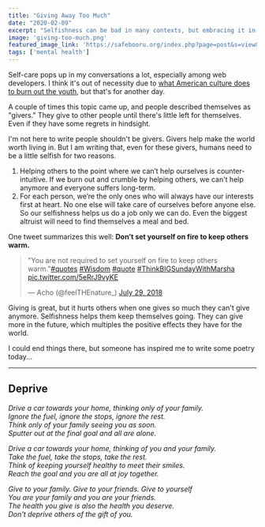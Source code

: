 ```yaml
---
title: "Giving Away Too Much"
date: "2020-02-09"
excerpt: "Selfishness can be bad in many contexts, but embracing it in the right away is one of the most selfless things we can (and should) do."
image: 'giving-too-much.png'
featured_image_link: 'https://safebooru.org/index.php?page=post&s=view&id=2353876'
tags: ['mental health']
---
```


Self-care pops up in my conversations a lot, especially among web developers. I think it's out of necessity due to [what American culture does to burn out the youth](https://www.buzzfeednews.com/article/annehelenpetersen/millennials-burnout-generation-debt-work), but that's for another day.

A couple of times this topic came up, and people described themselves as "givers." They give to other people until there's little left for themselves. Even if they have some regrets in hindsight.

I'm not here to write people shouldn't be givers. Givers help make the world worth living in. But I am writing that, even for these givers, humans need to be a little selfish for two reasons.

1. Helping others to the point where we can’t help ourselves is counter-intuitive. If we burn out and crumble by helping others, we can't help anymore and everyone suffers long-term.
2. For each person, we’re the only ones who will always have our interests first at heart. No one else will take care of ourselves before anyone else. So our selfishness helps us do a job only we can do. Even the biggest altruist will need to find themselves a meal and bed.

One tweet summarizes this well: **Don’t set yourself on fire to keep others warm.**

<blockquote class="twitter-tweet"><p lang="en" dir="ltr">&quot;You are not required to set yourself on fire to keep others warm.&quot;<a href="https://twitter.com/hashtag/quotes?src=hash&amp;ref_src=twsrc%5Etfw">#quotes</a> <a href="https://twitter.com/hashtag/Wisdom?src=hash&amp;ref_src=twsrc%5Etfw">#Wisdom</a> <a href="https://twitter.com/hashtag/quote?src=hash&amp;ref_src=twsrc%5Etfw">#quote</a> <a href="https://twitter.com/hashtag/ThinkBIGSundayWithMarsha?src=hash&amp;ref_src=twsrc%5Etfw">#ThinkBIGSundayWithMarsha</a> <a href="https://t.co/5eRrJ9vyKE">pic.twitter.com/5eRrJ9vyKE</a></p>&mdash; Acho (@feelTHEnature_) <a href="https://twitter.com/feelTHEnature_/status/1023553436149792768?ref_src=twsrc%5Etfw">July 29, 2018</a></blockquote> <script async src="https://platform.twitter.com/widgets.js" charset="utf-8"></script>

Giving is great, but it hurts others when one gives so much they can't give anymore. Selfishness helps them keep themselves going. They can give more in the future, which multiples the positive effects they have for the world.

I could end things there, but someone has inspired me to write some poetry today...

---

## Deprive

_Drive a car towards your home, thinking only of your family._ <br />
_Ignore the fuel, ignore the stops, ignore the rest._ <br />
_Think only of your family seeing you as soon._ <br />
_Sputter out at the final goal and all are alone._

_Drive a car towards your home, thinking of you and your family._ <br />
_Take the fuel, take the stops, take the rest._ <br />
_Think of keeping yourself healthy to meet their smiles._ <br />
_Reach the goal and you are all at joy together._

_Give to your family. Give to your friends. Give to yourself_ <br />
_You are your family and you are your friends._ <br />
_The health you give is also the health you deserve._ <br />
_Don't deprive others of the gift of you._
